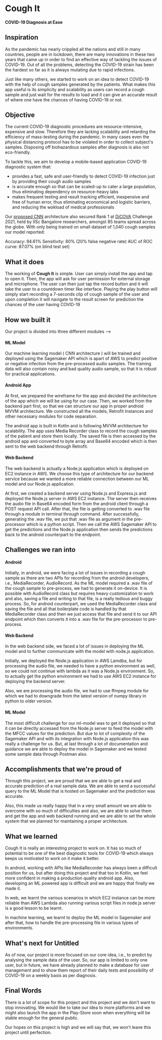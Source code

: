 # **Cough It**
#### COVID-19 Diagnosis at Ease

## Inspiration
As the pandemic has nearly crippled all the nations and still in many countries, people are in lockdown, there are many innovations in these two years that came up in order to find an effective way of tackling the issues of COVID-19. Out of all the problems, detecting the COVID-19 strain has been the hardest so far as it is always mutating due to rapid infections. 

Just like many others, we started to work on an idea to detect COVID-19 with the help of cough samples generated by the patients. What makes this app useful is its simplicity and scalability as users can record a cough sample and just wait for the results to load and it can give an accurate result of where one have the chances of having COVID-19 or not. 

## Objective
The current COVID-19 diagnostic procedures are resource-intensive, expensive and slow. Therefore they are lacking scalability and retarding the efficiency of mass-testing during the pandemic. In many cases even the physical distancing protocol has to be violated in order to collect subject's samples. Disposing off biohazardous samples after diagnosis is also not eco-friendly.

To tackle this, we aim to develop a mobile-based application COVID-19 diagnostic system that:

* provides a fast, safe and user-friendly to detect COVID-19 infection just by providing their cough audio samples
* is accurate enough so that can be scaled-up to cater a large population, thus eliminating dependency on resource-heavy labs
* makes frequent testing and result tracking efficient, inexpensive and free of human error, thus eliminating economical and logistic barriers, and reducing the wokload of medical professionals

Our [proposed CNN](https://dicova2021.github.io/docs/reports/team_Brogrammers_DiCOVA_2021_Challenge_System_Report.pdf) architecture also secured Rank 1 at [DiCOVA](https://dicova2021.github.io/) Challenge 2021, held by IISc Bangalore researchers, amongst 85 teams spread across the globe. With only being trained on small dataset of 1,040 cough samples our model reported:

Accuracy: 94.61%
Sensitivity: 80% (20% false negative rate)
AUC of ROC curve: 87.07% (on blind test set)


## What it does
The working of **Cough It** is simple. User can simply install the app and tap to open it. Then, the app will ask for user permission for external storage and microphone. The user can then just tap the record button and it will take the user to a countdown timer like interface. Playing the play button will simply start recording a 7-seconds clip of cough sample of the user and upon completion it will navigate to the result screen for prediction the chances of the user having COVID-19

## How we built it
Our project is divided into three different modules --> 
#### **ML Model** 
Our machine learning model ( CNN architecture ) will be trained and deployed using the Sagemaker API which is apart of AWS to predict positive or negative infection from the pre-processed audio samples. The training data will also contain noisy and bad quality audio sample, so that it is robust for practical applications. 

#### **Android App**
At first, we prepared the wireframe for the app and decided the architecture of the app which we will be using for our case. Then, we worked from the backend part first, so that we can structure our app in proper android MVVM architecture. We constructed all the models, Retrofit Instances and other necessary modules for code separation. 

The android app is built in Kotlin and is following MVVM architecture for scalability. The app uses Media Recorder class to record the cough samples of the patient and store them locally. The saved file is then accessed by the android app and converted to byte array and Base64 encoded which is then sent to the web backend through Retrofit. 

#### **Web Backend**
The web backend is actually a Node.js application which is deployed on EC2 instance in AWS. We choose this type of architecture for our backend service because we wanted a more reliable connection between our ML model and our Node.js application. 

At first, we created a backend server using Node.js and Express.js and deployed the Node.js server in AWS EC2 instance. The server then receives the audio file in Base64 encoded form from the android client through a POST request API call. After that, the file is getting converted to .wav file through a module in terminal through command. After successfully, generating the .wav file, we put that .wav file as argument in the pre-processor which is a python script. Then we call the AWS Sagemaker API to get the predictions and the Node.js application then sends the predictions back to the android counterpart to the endpoint. 




## Challenges we ran into
#### **Android**
Initially, in android, we were facing a lot of issues in recording a cough sample as there are two APIs for recording from the android developers, i.e., MediaRecorder, AudioRecord. As the ML model required a .wav file of the cough sample to pre-process, we had to generate it on-device. It is possible with AudioRecord class but requires heavy customization to work and also, saving a file and writing to that file, is a really tedious and buggy process. So, for android counterpart, we used the MediaRecorder class and saving the file and all that boilerplate code is handled by that MediaRecorder class and then we just access that file and send it to our API endpoint which then converts it into a .wav file for the pre-processor to pre-process. 

#### **Web Backend**
In the web backend side, we faced a lot of issues in deploying the ML model and to further communicate with the model with node.js application. 

Initially, we deployed the Node.js application in AWS Lamdba, but for processing the audio file, we needed to have a python environment as well, so we could not continue with lambda as it was a Node.js environment. So, to actually get the python environment we had to use AWS EC2 instance for deploying the backend server. 

Also, we are processing the audio file, we had to use ffmpeg module for which we had to downgrade from the latest version of numpy library in python to older version. 

#### **ML Model**
The most difficult challenge for our ml-model was to get it deployed so that it can be directly accessed from the Node.js server to feed the model with the MFCC values for the prediction. But due to lot of complexity of the Sagemaker API and with its integration with Node.js application this was really a challenge for us. But, at last through a lot of documentation and guidance we are able to deploy the model in Sagemaker and we tested some sample data through Postman also. 

## Accomplishments that we're proud of
Through this project, we are proud that we are able to get a real and accurate prediction of a real sample data. We are able to send a successful query to the ML Model that is hosted on Sagemaker and the prediction was accurate. 

Also, this made us really happy that in a very small amount we are able to overcome with so much of difficulties and also, we are able to solve them and get the app and web backend running and we are able to set the whole system that we planned for maintaining a proper architecture. 

## What we learned
Cough It is really an interesting project to work on. It has so much of potential to be one of the best diagnostic tools for COVID-19 which always keeps us motivated to work on it make it better. 

In android, working with APIs like MediaRecorder has always been a difficult position for us, but after doing this project and that too in Kotlin, we feel more confident in making a production quality android app. Also, developing an ML powered app is difficult and we are happy that finally we made it. 

In web, we learnt the various scenarios in which EC2 instance can be more reliable than AWS Lambda also running various script files in node.js server is a good lesson to be learnt. 

In machine learning, we learnt to deploy the ML model in Sagemaker and after that, how to handle the pre-processing file in various types of environments. 


## What's next for Untitled
As of now, our project is more focused on our core idea, i.e., to predict by analysing the sample data of the user. So, our app is limited to only one user, but in future, we have already planned to make a database for user management and to show them report of their daily tests and possibility of COVID-19 on a weekly basis as per diagnosis. 

## Final Words
There is a lot of scope for this project and this project and we don't want to stop innovating. We would like to take our idea to more platforms and we might also launch the app in the Play-Store soon when everything will be stable enough for the general public. 

Our hopes on this project is high and we will say that, we won't leave this project until perfection. 
